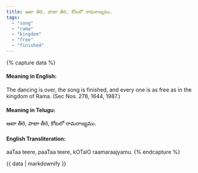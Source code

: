 ```yaml
---
title: ఆటా తీరె, పాటా తీరె, కోటలో రామరాజ్యము.
tags:
  - "song"
  - "rama"
  - "kingdom"
  - "free"
  - "finished"
---
```


{% capture data %}
#### Meaning in English:
The dancing is over, the song is finished, and every one is as free as in the kingdom of Rama.
(Sec Nos. 278, 1644, 1987.)

#### Meaning in Telugu:
ఆటా తీరె, పాటా తీరె, కోటలో రామరాజ్యము.

#### English Transliteration:
aaTaa teere, paaTaa teere, kOTalO raamaraajyamu.
{% endcapture %}

{{ data | markdownify }}

